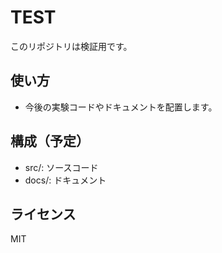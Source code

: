 # TEST

このリポジトリは検証用です。

## 使い方
- 今後の実験コードやドキュメントを配置します。

## 構成（予定）
- src/: ソースコード
- docs/: ドキュメント

## ライセンス
MIT
